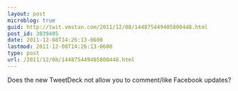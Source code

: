 ```yaml
---
layout: post
microblog: true
guid: http://twit.vmstan.com/2011/12/08/144875449405800448.html
post_id: 3039405
date: 2011-12-08T14:26:13-0600
lastmod: 2011-12-08T14:26:13-0600
type: post
url: /2011/12/08/144875449405800448.html
---
```

Does the new TweetDeck not allow you to comment/like Facebook updates?
